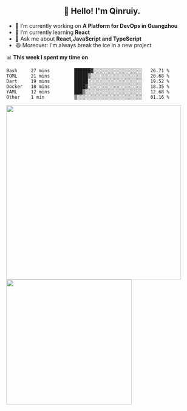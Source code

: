 <h2 align="center">👋 Hello! I'm Qinruiy.</h2>


- 🔭 I’m currently working on **A Platform for DevOps in Guangzhou**
- 🌱 I’m currently learning **React**
- 💬 Ask me about **React,JavaScript and TypeScript**
- 😃 Moreover: I'm always break the ice in a new project

📊 **This week I spent my time on**

<!--START_SECTION:waka-->

```text
Bash     27 mins         ██████▓░░░░░░░░░░░░░░░░░░   26.71 %
TOML     21 mins         █████▒░░░░░░░░░░░░░░░░░░░   20.68 %
Dart     19 mins         █████░░░░░░░░░░░░░░░░░░░░   19.52 %
Docker   18 mins         ████▓░░░░░░░░░░░░░░░░░░░░   18.35 %
YAML     12 mins         ███▒░░░░░░░░░░░░░░░░░░░░░   12.68 %
Other    1 min           ▒░░░░░░░░░░░░░░░░░░░░░░░░   01.16 %
```

<!--END_SECTION:waka-->

<p>
<img align="left" width="460" src="https://github-readme-stats.vercel.app/api?username=Qinruiy&custom_title=Qrinruiy's Github Stats&theme=graywhite&hide_border=true"/> <img align="left" width="330" src="https://github-readme-stats.vercel.app/api/top-langs/?username=Qinruiy&layout=compact&theme=graywhite&hide_border=true"/>
</p>
